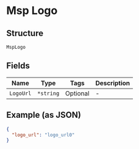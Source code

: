 
# Msp Logo

## Structure

`MspLogo`

## Fields

| Name | Type | Tags | Description |
|  --- | --- | --- | --- |
| `LogoUrl` | `*string` | Optional | - |

## Example (as JSON)

```json
{
  "logo_url": "logo_url0"
}
```

